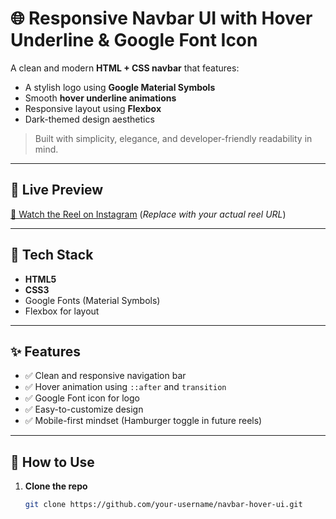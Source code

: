 # 🌐 Responsive Navbar UI with Hover Underline & Google Font Icon

A clean and modern **HTML + CSS navbar** that features:
- A stylish logo using **Google Material Symbols**
- Smooth **hover underline animations**
- Responsive layout using **Flexbox**
- Dark-themed design aesthetics

> Built with simplicity, elegance, and developer-friendly readability in mind.

---

## 🚀 Live Preview

[🎥 Watch the Reel on Instagram]([https://www.instagram.com/your-reel-link](https://www.instagram.com/p/DM5djO4Icj1/?igsh=MTh6OGFwMm0ybDJzbg==))  
(*Replace with your actual reel URL*)

---

## 🧰 Tech Stack

- **HTML5**
- **CSS3**
- Google Fonts (Material Symbols)
- Flexbox for layout

---

## ✨ Features

- ✅ Clean and responsive navigation bar
- ✅ Hover animation using `::after` and `transition`
- ✅ Google Font icon for logo
- ✅ Easy-to-customize design
- ✅ Mobile-first mindset (Hamburger toggle in future reels)

---

## 🧾 How to Use

1. **Clone the repo**
   ```bash
   git clone https://github.com/your-username/navbar-hover-ui.git
